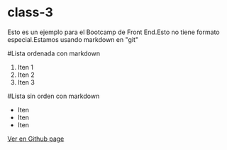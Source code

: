 # class-3
Esto es un ejemplo para el Bootcamp de Front End.Esto no tiene formato especial.Estamos usando markdown en "git"

#Lista ordenada con markdown
1. Iten 1
2. Iten 2
3. Iten 3

#Lista sin orden con markdown
- Iten 
- Iten 
- Iten

[Ver en Github page](https://www.youtube.com)
